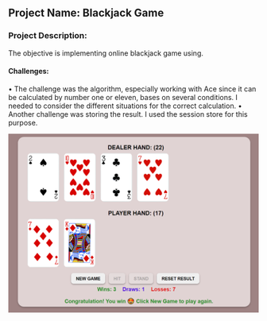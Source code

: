 ## Project Name: Blackjack Game

### Project Description:
  The objective is implementing online blackjack game using.

#### Challenges:
  •	The challenge was the algorithm, especially working with Ace since it can be calculated by number one or eleven, bases on several conditions. I needed to consider the different situations for the correct calculation. 
  •	Another challenge was storing the result. I used the session store for this purpose.
  
  <img src="images/Blackjack.PNG">
  
 

